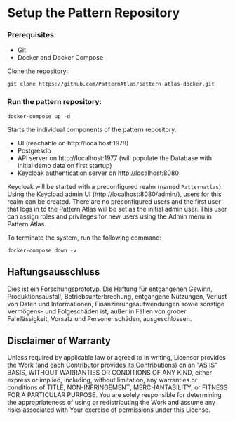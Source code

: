 # Setup the Pattern Repository
### Prerequisites:

* Git
* Docker and Docker Compose

Clone the repository:

```git clone https://github.com/PatternAtlas/pattern-atlas-docker.git```


### Run the pattern repository:

```docker-compose up -d```

Starts the individual components of the pattern repository.
 - UI (reachable on http://localhost:1978)
 - Postgresdb 
 - API server on http://localhost:1977 (will populate the Database with initial demo data on first startup)
 - Keycloak authentication server on http://localhost:8080

Keycloak will be started with a preconfigured realm (named ``Patternatlas``).
Using the Keycload admin UI (http://localhost:8080/admin/), users for this realm can be created. 
There are no preconfigured users and the first user that logs in to the Pattern Atlas will be set as the initial admin user. 
This user can assign roles and privileges for new users using the Admin menu in Pattern Atlas.

To terminate the system, run the following command:

```docker-compose down -v```


## Haftungsausschluss

 Dies ist ein Forschungsprototyp.
 Die Haftung für entgangenen Gewinn, Produktionsausfall, Betriebsunterbrechung, entgangene Nutzungen, Verlust von Daten und Informationen, Finanzierungsaufwendungen sowie sonstige Vermögens- und Folgeschäden ist, außer in Fällen von grober Fahrlässigkeit, Vorsatz und Personenschäden, ausgeschlossen.

 ## Disclaimer of Warranty

 Unless required by applicable law or agreed to in writing, Licensor provides the Work (and each Contributor provides its Contributions) on an "AS IS" BASIS, WITHOUT WARRANTIES OR CONDITIONS OF ANY KIND, either express or implied, including, without limitation, any warranties or conditions of TITLE, NON-INFRINGEMENT, MERCHANTABILITY, or FITNESS FOR A PARTICULAR PURPOSE.
 You are solely responsible for determining the appropriateness of using or redistributing the Work and assume any risks associated with Your exercise of permissions under this License.
